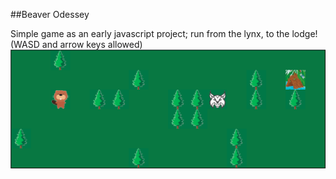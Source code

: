 ##Beaver Odessey

Simple game as an early javascript project; run from the lynx, to the lodge!\
(WASD and arrow keys allowed)
![Example Screen][1]

[1]: images/beaver_odessey.png
